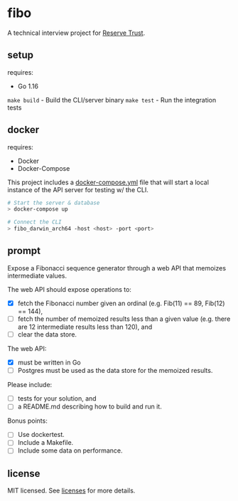 # fibo
A technical interview project for [Reserve Trust](https://www.reservetrust.com/).

## setup
requires:  
* Go 1.16

`make build` - Build the CLI/server binary
`make test`  - Run the integration tests

## docker
requires:  
* Docker
* Docker-Compose

This project includes a [docker-compose.yml](./docker-compose.yml) file that will start
a local instance of the API server for testing w/ the CLI.

```bash
# Start the server & database
> docker-compose up

# Connect the CLI
> fibo_darwin_arch64 -host <host> -port <port>
```

## prompt
Expose a Fibonacci sequence generator through a web API that memoizes intermediate values.

The web API should expose operations to:
- [x] fetch the Fibonacci number given an ordinal (e.g. Fib(11) == 89, Fib(12) == 144),
- [ ] fetch the number of memoized results less than a given value (e.g. there are 12 intermediate results less than 120), and
- [ ] clear the data store.

The web API:
- [x] must be written in Go
- [ ] Postgres must be used as the data store for the memoized results.

Please include:
- [ ] tests for your solution, and
- [ ] a README.md describing how to build and run it.

Bonus points:
- [ ] Use dockertest.
- [ ] Include a Makefile.
- [ ] Include some data on performance.

## license
MIT licensed. See [licenses](./licenses) for more details.
